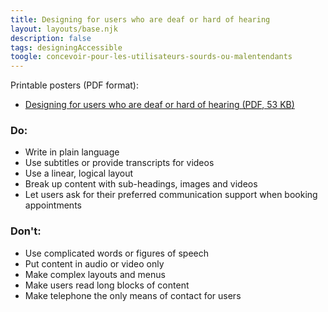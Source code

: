 ```yaml
---
title: Designing for users who are deaf or hard of hearing
layout: layouts/base.njk
description: false
tags: designingAccessible
toogle: concevoir-pour-les-utilisateurs-sourds-ou-malentendants
---
```

<p>Printable posters <span id="das1">(PDF format)</span>:</p>
<ul>
	<li><a href="{{ rootPath }}docs/posters/Hearing-en_2023.pdf" id="das4" aria-labelledby="das4 das1">Designing for users who are deaf or hard of hearing (<abbr title="Portable Document Format">PDF</abbr>, 53 <abbr title="KiloByte">KB</abbr>)</a></li></ul>

<div class="row">
	<div class="col-md-6">

### Do:

*   Write in plain language
*   Use subtitles or provide transcripts for videos
*   Use a linear, logical layout
*   Break up content with sub-headings, images and videos
*   Let users ask for their preferred communication support when booking appointments
	</div>
	<div class="col-md-6">

### Don't:

*   Use complicated words or figures of speech
*   Put content in audio or video only
*   Make complex layouts and menus
*   Make users read long blocks of content
*   Make telephone the only means of contact for users
	</div>
</div>
